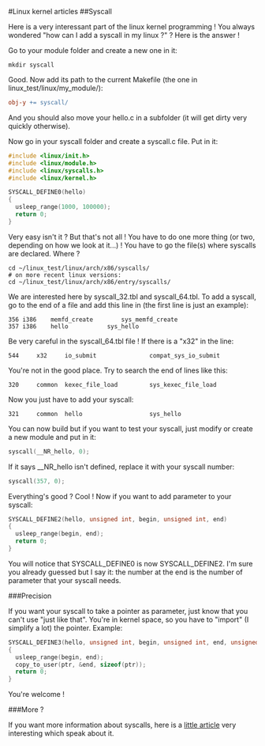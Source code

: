 #Linux kernel articles
##Syscall

Here is a very interessant part of the linux kernel programming ! You always wondered "how can I add a syscall in my linux ?" ? Here is the answer !

Go to your module folder and create a new one in it:

```Shell
mkdir syscall
```

Good. Now add its path to the current Makefile (the one in linux_test/linux/my_module/):

```Makefile
obj-y += syscall/
```

And you should also move your hello.c in a subfolder (it will get dirty very quickly otherwise).

Now go in your syscall folder and create a syscall.c file. Put in it:

```C
#include <linux/init.h>
#include <linux/module.h>
#include <linux/syscalls.h>
#include <linux/kernel.h>

SYSCALL_DEFINE0(hello)
{
  usleep_range(1000, 100000);
  return 0;
}
```

Very easy isn't it ? But that's not all ! You have to do one more thing (or two, depending on how we look at it...) ! You have to go the file(s) where syscalls are declared. Where ?

```Shell
cd ~/linux_test/linux/arch/x86/syscalls/
# on more recent linux versions:
cd ~/linux_test/linux/arch/x86/entry/syscalls/
```

We are interested here by syscall_32.tbl and syscall_64.tbl. To add a syscall, go to the end of a file and add this line in (the first line is just an example):

```
356	i386	memfd_create		sys_memfd_create
357	i386	hello			sys_hello
```

Be very careful in the syscall_64.tbl file ! If there is a "x32" in the line:

```
544     x32     io_submit               compat_sys_io_submit
```

You're not in the good place. Try to search the end of lines like this:

```
320     common  kexec_file_load         sys_kexec_file_load
```

Now you just have to add your syscall:

```
321     common  hello                   sys_hello
```

You can now build but if you want to test your syscall, just modify or create a new module and put in it:

```C
syscall(__NR_hello, 0);
```

If it says __NR_hello isn't defined, replace it with your syscall number:

```C
syscall(357, 0);
```

Everything's good ? Cool ! Now if you want to add parameter to your syscall:

```C
SYSCALL_DEFINE2(hello, unsigned int, begin, unsigned int, end)
{
  usleep_range(begin, end);
  return 0;
}
```

You will notice that SYSCALL_DEFINE0 is now SYSCALL_DEFINE2. I'm sure you already guessed but I say it: the number at the end is the number of parameter that your syscall needs.

###Precision

If you want your syscall to take a pointer as parameter, just know that you can't use "just like that". You're in kernel space, so you have to "import" (I simplify a lot) the pointer. Example:

```C
SYSCALL_DEFINE3(hello, unsigned int, begin, unsigned int, end, unsigned int*, ptr)
{
  usleep_range(begin, end);
  copy_to_user(ptr, &end, sizeof(ptr));
  return 0;
}
```

You're welcome !

###More ?

If you want more information about syscalls, here is a [little article](http://lwn.net/Articles/604287/) very interesting which speak about it.
